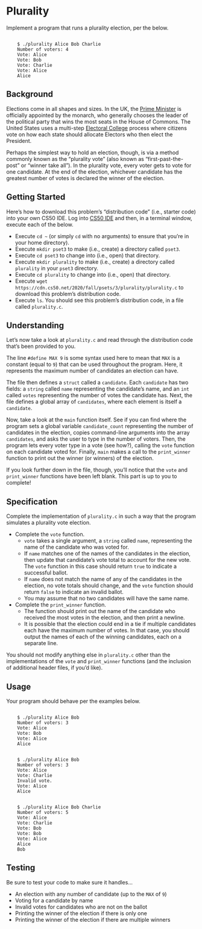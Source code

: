 # Plurality

Implement a program that runs a plurality election, per the below.

```

    $ ./plurality Alice Bob Charlie
    Number of voters: 4
    Vote: Alice
    Vote: Bob
    Vote: Charlie
    Vote: Alice
    Alice

```

## Background

Elections come in all shapes and sizes. In the UK, the [Prime Minister](https://www.parliament.uk/education/about-your-parliament/general-elections/) is officially appointed by the monarch, who generally chooses the leader of the political party that wins the most seats in the House of Commons. The United States uses a multi-step [Electoral College](https://www.archives.gov/federal-register/electoral-college/about.html) process where citizens vote on how each state should allocate Electors who then elect the President.

Perhaps the simplest way to hold an election, though, is via a method commonly known as the “plurality vote” (also known as “first-past-the-post” or “winner take all”). In the plurality vote, every voter gets to vote for one candidate. At the end of the election, whichever candidate has the greatest number of votes is declared the winner of the election.

## Getting Started

Here’s how to download this problem’s “distribution code” (i.e., starter code) into your own CS50 IDE. Log into [CS50 IDE](https://ide.cs50.io/) and then, in a terminal window, execute each of the below.

*   Execute `cd ~` (or simply `cd` with no arguments) to ensure that you’re in your home directory).
*   Execute `mkdir pset3` to make (i.e., create) a directory called `pset3`.
*   Execute `cd pset3` to change into (i.e., open) that directory.
*   Execute `mkdir plurality` to make (i.e., create) a directory called `plurality` in your `pset3` directory.
*   Execute `cd plurality` to change into (i.e., open) that directory.
*   Execute `wget https://cdn.cs50.net/2020/fall/psets/3/plurality/plurality.c` to download this problem’s distribution code.
*   Execute `ls`. You should see this problem’s distribution code, in a file called `plurality.c`.

## Understanding

Let’s now take a look at `plurality.c` and read through the distribution code that’s been provided to you.

The line `#define MAX 9` is some syntax used here to mean that `MAX` is a constant (equal to `9`) that can be used throughout the program. Here, it represents the maximum number of candidates an election can have.

The file then defines a `struct` called a `candidate`. Each `candidate` has two fields: a `string` called `name` representing the candidate’s name, and an `int` called `votes` representing the number of votes the candidate has. Next, the file defines a global array of `candidates`, where each element is itself a `candidate`.

Now, take a look at the `main` function itself. See if you can find where the program sets a global variable `candidate_count` representing the number of candidates in the election, copies command-line arguments into the array `candidates`, and asks the user to type in the number of voters. Then, the program lets every voter type in a vote (see how?), calling the `vote` function on each candidate voted for. Finally, `main` makes a call to the `print_winner` function to print out the winner (or winners) of the election.

If you look further down in the file, though, you’ll notice that the `vote` and `print_winner` functions have been left blank. This part is up to you to complete!

## Specification

Complete the implementation of `plurality.c` in such a way that the program simulates a plurality vote election.

*   Complete the `vote` function.
    *   `vote` takes a single argument, a `string` called `name`, representing the name of the candidate who was voted for.
    *   If `name` matches one of the names of the candidates in the election, then update that candidate’s vote total to account for the new vote. The `vote` function in this case should return `true` to indicate a successful ballot.
    *   If `name` does not match the name of any of the candidates in the election, no vote totals should change, and the `vote` function should return `false` to indicate an invalid ballot.
    *   You may assume that no two candidates will have the same name.
*   Complete the `print_winner` function.
    *   The function should print out the name of the candidate who received the most votes in the election, and then print a newline.
    *   It is possible that the election could end in a tie if multiple candidates each have the maximum number of votes. In that case, you should output the names of each of the winning candidates, each on a separate line.

You should not modify anything else in `plurality.c` other than the implementations of the `vote` and `print_winner` functions (and the inclusion of additional header files, if you’d like).

## Usage

Your program should behave per the examples below.

```

    $ ./plurality Alice Bob
    Number of voters: 3
    Vote: Alice
    Vote: Bob
    Vote: Alice
    Alice

```

```

    $ ./plurality Alice Bob
    Number of voters: 3
    Vote: Alice
    Vote: Charlie
    Invalid vote.
    Vote: Alice
    Alice

```

```

    $ ./plurality Alice Bob Charlie
    Number of voters: 5
    Vote: Alice
    Vote: Charlie
    Vote: Bob
    Vote: Bob
    Vote: Alice
    Alice
    Bob

```

## Testing

Be sure to test your code to make sure it handles…

*   An election with any number of candidate (up to the `MAX` of `9`)
*   Voting for a candidate by name
*   Invalid votes for candidates who are not on the ballot
*   Printing the winner of the election if there is only one
*   Printing the winner of the election if there are multiple winners
